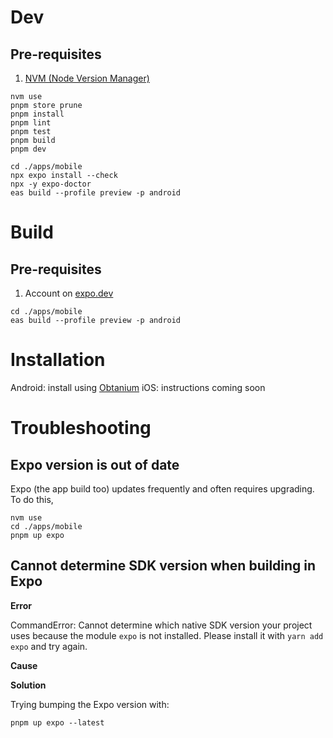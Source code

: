 # Dev

## Pre-requisites

1. [NVM (Node Version Manager)](https://github.com/nvm-sh/nvm)

```
nvm use
pnpm store prune
pnpm install
pnpm lint
pnpm test
pnpm build
pnpm dev
```

```
cd ./apps/mobile
npx expo install --check
npx -y expo-doctor
eas build --profile preview -p android
```

# Build

## Pre-requisites

1. Account on [expo.dev](https://expo.dev)

```
cd ./apps/mobile
eas build --profile preview -p android
```

# Installation

Android: install using [Obtanium](https://github.com/ImranR98/Obtainium/releases/tag/v1.1.15)
iOS: instructions coming soon

# Troubleshooting

## Expo version is out of date

Expo (the app build too) updates frequently and often requires upgrading.
To do this,

```
nvm use
cd ./apps/mobile
pnpm up expo
```

## Cannot determine SDK version when building in Expo

**Error**

CommandError: Cannot determine which native SDK version your project uses because the module `expo` is not installed. Please install it with `yarn add expo` and try again.

**Cause**

**Solution**

Trying bumping the Expo version with:

```
pnpm up expo --latest
```
